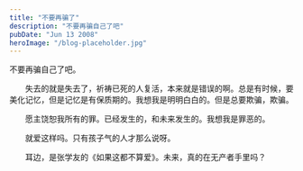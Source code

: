 ```yaml
---
title: "不要再骗了"
description: "不要再骗自己了吧"
pubDate: "Jun 13 2008"
heroImage: "/blog-placeholder.jpg"
---
```

不要再骗自己了吧。

　　失去的就是失去了，祈祷已死的人复活，本来就是错误的啊。总是有时候，要美化记忆，但是记忆是有保质期的。我想我是明明白白的。但是总要欺骗，欺骗。

　　愿主饶恕我所有的罪。已经发生的，和未来发生的。我想我是罪恶的。

　　就爱这样吗。只有孩子气的人才那么说呀。

　　耳边，是张学友的《如果这都不算爱》。未来，真的在无产者手里吗？
